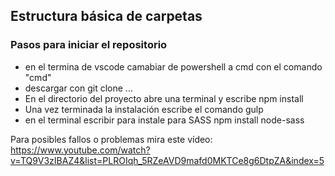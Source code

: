 ## Estructura básica de carpetas

### Pasos para iniciar el repositorio

- en el termina de vscode camabiar de powershell a cmd con el comando "cmd"
- descargar con git clone ...
- En el directorio del proyecto abre una terminal y escribe
  npm install
- Una vez terminada la instalación escribe el comando
  gulp
- en el terminal escribir para instale para SASS
  npm install node-sass

Para posibles fallos o problemas mira este vídeo:
https://www.youtube.com/watch?v=TQ9V3zIBAZ4&list=PLROIqh_5RZeAVD9mafd0MKTCe8g6DtpZA&index=5
